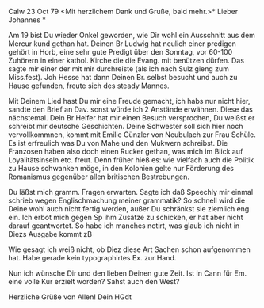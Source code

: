  Calw 23 Oct 79
 <Mit herzlichem Dank und Gruße, bald mehr.>*
Lieber Johannes <Frohnmy>*

Am 19 bist Du wieder Onkel geworden, wie Dir wohl ein Ausschnitt aus dem Mercur kund gethan hat. Deinen Br Ludwig hat neulich einer predigen gehört in Horb, eine sehr gute Predigt über den Sonntag, vor 60-100 Zuhörern in einer kathol. Kirche die die Evang. mit benützen dürfen. Das sagte mir einer der mit mir durchreiste (als ich nach Sulz gieng zum Miss.fest). Joh Hesse hat dann Deinen Br. selbst besucht und auch zu Hause gefunden, freute sich des steady Mannes.

Mit Deinem Lied hast Du mir eine Freude gemacht, ich habs nur nicht hier, sandte den Brief an Dav. sonst würde ich 2 Anstände erwähnen. Diese das nächstemal. Dein Br Helfer hat mir einen Besuch versprochen, Du weißst er schreibt mir deutsche Geschichten. Deine Schwester soll sich hier noch vervollkommnen, kommt mit Emilie Günzler von Neubulach zur Frau Schüle. 
Es ist erfreulich was Du von Mahe und den Mukwern schreibst. Die Franzosen haben also doch einen Rucker gethan, was mich im Blick auf Loyalitätsinseln etc. freut. Denn früher hieß es: wie vielfach auch die Politik zu Hause schwanken möge, in den Kolonien gelte nur Förderung des Romanismus gegenüber allen britischen Bestrebungen.

Du läßst mich gramm. Fragen erwarten. Sagte ich daß Speechly mir einmal schrieb wegen Englischmachung meiner grammatik? So schnell wird die Deine wohl auch nicht fertig werden, außer Du schränkst sie ziemlich eng ein. Ich erbot mich gegen Sp ihm Zusätze zu schicken, er hat aber nicht darauf geantwortet. So habe ich manches notirt, was glaub ich nicht in Diezs Ausgabe kommt zB




















Wie gesagt ich weiß nicht, ob Diez diese Art Sachen schon aufgenommen hat. Habe gerade kein typographirtes Ex. zur Hand.

Nun ich wünsche Dir und den lieben Deinen gute Zeit. Ist in Cann für Em. eine volle Kur erzielt worden? Sahst auch den West?

 Herzliche Grüße von Allen! Dein HGdt
